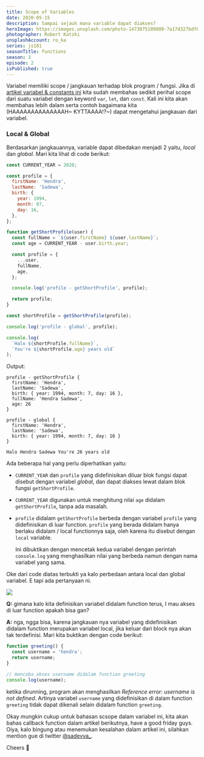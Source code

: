 ```yaml
---
title: Scope of Variables
date: 2020-05-15
description: Sampai sejauh mana variable dapat diakses?
heroImage: https://images.unsplash.com/photo-1473075109809-7a17d327bdf6?ixlib=rb-1.2.1&ixid=eyJhcHBfaWQiOjEyMDd9&auto=format&fit=crop&w=1350&q=80
photographer: Robert Katzki
unsplashAccount: ro_ka
series: js101
seasonTitle: functions
season: 3
episode: 2
isPublished: true
---
```


Variabel memiliki scope / jangkauan terhadap blok program / fungsi. Jika di [artikel variabel & constants ini](/js101/introduction/1-variables-constants/) kita sudah membahas sedikit perihal scope dari suatu variabel dengan keyword `var`, `let`, dan `const`. Kali ini kita akan membahas lebih dalam serta contoh bagaimana kita (HAAAAAAAAAAAAAAH~ KYTTAAAA!?~) dapat mengetahui jangkauan dari variabel.

### Local & Global

Berdasarkan jangkauannya, variable dapat dibedakan menjadi 2 yaitu, _local_ dan _global_. Mari kita lihat di code berikut:

```js
const CURRENT_YEAR = 2020;

const profile = {
  firstName: 'Hendra',
  lastName: 'Sadewa',
  birth: {
    year: 1994,
    month: 07,
    day: 16,
  },
};

function getShortProfile(user) {
  const fullName = `${user.firstName} ${user.lastName}`;
  const age = CURRENT_YEAR - user.birth.year;

  const profile = {
    ...user,
    fullName,
    age,
  };

  console.log('profile - getShortProfile', profile);

  return profile;
}

const shortProfile = getShortProfile(profile);

console.log('profile - global', profile);

console.log(
  `Halo ${shortProfile.fullName}`,
  `You're ${shortProfile.age} years old`
);
```

Output:

```
profile - getShortProfile {
  firstName: 'Hendra',
  lastName: 'Sadewa',
  birth: { year: 1994, month: 7, day: 16 },
  fullName: 'Hendra Sadewa',
  age: 26
}

profile - global {
  firstName: 'Hendra',
  lastName: 'Sadewa',
  birth: { year: 1994, month: 7, day: 16 }
}

Halo Hendra Sadewa You're 26 years old
```

Ada beberapa hal yang perlu diperhatikan yaitu:

- `CURRENT_YEAR` dan `profile` yang didefinisikan diluar blok fungsi dapat disebut dengan variabel _global_, dan dapat diakses lewat dalam blok fungsi `getShortProfile`.

- `CURRENT_YEAR` digunakan untuk menghitung nilai `age` didalam `getShortProfile`, tanpa ada masalah.

- `profile` didalam `getShortProfile` berbeda dengan variabel `profile` yang didefinisikan di luar function. `profile` yang berada didalam hanya berlaku didalam / local functionnya saja, oleh karena itu disebut dengan `local` variable.

  Ini dibuktikan dengan mencetak kedua variabel dengan perintah `console.log` yang menghasilkan nilai yang berbeda namun dengan nama variabel yang sama.

Oke dari code diatas terbukti ya kalo perbedaan antara local dan global variabel. E tapi ada pertanyaan ni.

![](https://media.giphy.com/media/JTgBY1JUFHHGM/giphy.gif)

**Q:** gimana kalo kita definisikan variabel didalam function terus, I mau akses di luar function apakah bisa gan?

**A:** nga, ngga bisa, karena jangkauan nya variabel yang didefinisikan didalam function merupakan variabel local, jika keluar dari block nya akan tak terdefinisi. Mari kita buktikan dengan code berikut:

```js
function greeting() {
  const username = 'hendra';
  return username;
}

// mencoba akses username didalam function greeting
console.log(username);
```

ketika dirunning, program akan menghasilkan _Reference error: username is not defined_. Artinya variabel `username` yang didefinisikan di dalam function `greeting` tidak dapat dikenali selain didalam function `greeting`.

Okay mungkin cukup untuk bahasan scsope dalam variabel ini, kita akan bahas callback function dalam artikel berikutnya, have a good friday guys. Oiya, kalo bingung atau menemukan kesalahan dalam artikel ini, silahkan mention gue di twitter [@sadevva\_](https://twitter.com/sadevva_).

Cheers 🥂
